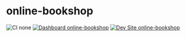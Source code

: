 # online-bookshop

![CI none](https://img.shields.io/badge/ci-none-orange.svg)
[![Dashboard online-bookshop](https://img.shields.io/badge/dashboard-online_bookshop-yellow.svg)](https://dashboard.pantheon.io/sites/4ad9aae6-ad22-4397-bff6-db172920fca3#dev/code)
[![Dev Site online-bookshop](https://img.shields.io/badge/site-online_bookshop-blue.svg)](http://dev-online-bookshop.pantheonsite.io/)